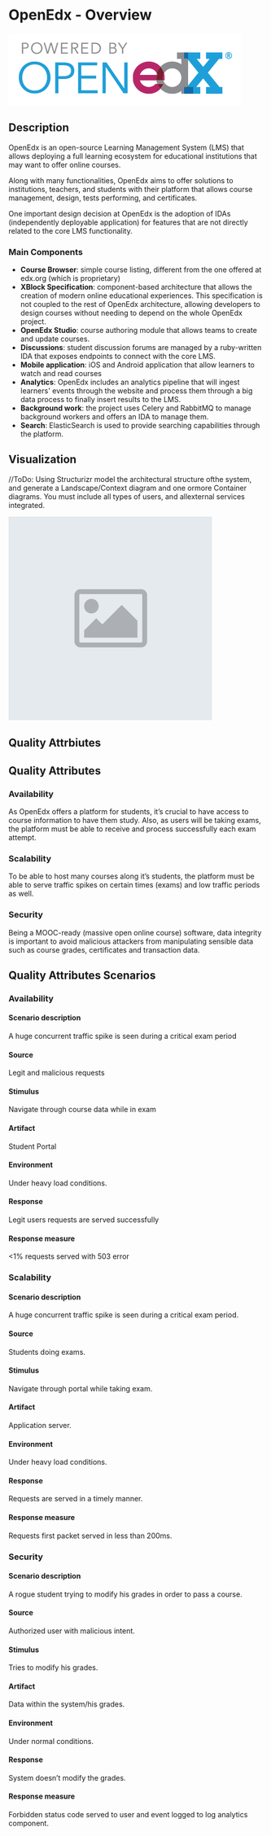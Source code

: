 # OpenEdx - Overview
![openedx logo](assets/openedx.png "OpenEdx logo")
## Description

OpenEdx is an open-source Learning Management System (LMS) that allows deploying a full learning ecosystem for educational institutions that may want to offer online courses.

Along with many functionalities, OpenEdx aims to offer solutions to institutions, teachers, and students with their platform that allows course management, design, tests performing, and certificates.

One important design decision at OpenEdx is the adoption of IDAs (independently deployable application) for features that are not directly related to the core LMS functionality.

### Main Components
- **Course Browser**: simple course listing, different from the one offered at edx.org (which is proprietary)
- **XBlock Specification**: component-based architecture that allows the creation of modern online educational experiences. This specification is not coupled to the rest of OpenEdx architecture, allowing developers to design courses without needing to depend on the whole OpenEdx project.
- **OpenEdx Studio**: course authoring module that allows teams to create and update courses.
- **Discussions**: student discussion forums are managed by a ruby-written IDA that exposes endpoints to connect with the core LMS.
- **Mobile application**: iOS and Android application that allow learners to watch and read courses
- **Analytics**: OpenEdx includes an analytics pipeline that will ingest learners' events through the website and process them through a big data process to finally insert results to the LMS.
- **Background work**: the project uses Celery and RabbitMQ to manage background workers and offers an IDA to manage them.
- **Search**: ElasticSearch is used to provide searching capabilities through the platform.


## Visualization

//ToDo: Using Structurizr model the architectural structure ofthe system, and generate a Landscape/Context diagram and one ormore Container diagrams.  You must include all types of users, and allexternal services integrated.

![alt text](assets/default.png "Image Example")

## Quality Attrbiutes

## Quality Attributes

### Availability
As OpenEdx offers a platform for students, it’s crucial to have access to course information to have them study. Also, as users will be taking exams, the platform must be able to receive and process successfully each exam attempt.

### Scalability
To be able to host many courses along it’s students, the platform must be able to serve traffic spikes on certain times (exams) and low traffic periods as well.

### Security
Being a MOOC-ready (massive open online course) software, data integrity is important to avoid malicious attackers from manipulating sensible data such as course grades, certificates and transaction data.

## Quality Attributes Scenarios
### Availability

#### Scenario description
A huge concurrent traffic spike is seen during a critical exam period
#### Source
Legit and malicious requests
#### Stimulus
Navigate through course data while in exam
#### Artifact
Student Portal
#### Environment
Under heavy load conditions.
#### Response
Legit users requests are served successfully
#### Response measure
<1% requests served with 503 error

### Scalability

#### Scenario description
A huge concurrent traffic spike is seen during a critical exam period.

#### Source
Students doing exams.

#### Stimulus
Navigate through portal while taking exam.

#### Artifact
Application server.

#### Environment
Under heavy load conditions.

#### Response
Requests are served in a timely manner.

#### Response measure
Requests first packet served in less than 200ms.

### Security

#### Scenario description
A rogue student trying to modify his grades in order to pass a course.

#### Source 
Authorized user with malicious intent.

#### Stimulus
Tries to modify his grades.

#### Artifact
Data within the system/his grades.

#### Environment
Under normal conditions.

#### Response
System doesn’t modify the grades.

#### Response measure
Forbidden status code served to user and event logged to log analytics component.

